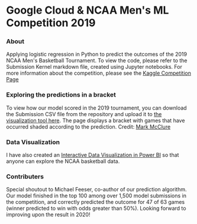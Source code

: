 # Google Cloud & NCAA Men's ML Competition 2019
### About
Applying logistic regression in Python to predict the outcomes of the 2019 NCAA Men's Basketball Tournament. To view the code, please refer to the Submission Kernel markdown file, created using Jupyter notebooks. For more information about the competition, please see the [Kaggle Competition Page](https://www.kaggle.com/c/mens-machine-learning-competition-2019)

### Exploring the predictions in a bracket
To view how our model scored in the 2019 tournament, you can download the Submission CSV file from the repository and upload it to [the visualization tool here](https://www.marksmath.org/visualization/kaggle_brackets/). The page displays a bracket with games that have occurred shaded according to the prediction. Credit: [Mark McClure](https://www.marksmath.org/)

### Data Visualization
I have also created an [Interactive Data Visualization in Power BI](https://msit.powerbi.com/view?r=eyJrIjoiNmNkMWQ1NzYtZjBkZS00ZjE3LWJlYWItNDBkZTVhNzg5ZDkzIiwidCI6IjcyZjk4OGJmLTg2ZjEtNDFhZi05MWFiLTJkN2NkMDExZGI0NyIsImMiOjV9)
so that anyone can explore the NCAA basketball data.

### Contributers
Special shoutout to Michael Feeser, co-author of our prediction algorithm. Our model finished in the top 100 among over 1,500 model submissions in the competition, and correctly predicted the outcome for 47 of 63 games (winner predicted to win with odds greater than 50%). Looking forward to improving upon the result in 2020!


